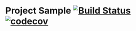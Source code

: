 # Project Sample [![Build Status](https://travis-ci.org/EvgeniusHR/Monakhov.svg?branch=master)](https://travis-ci.org/EvgeniusHR/Monakhov)[![codecov](https://codecov.io/gh/EvgeniusHR/Monakhov/branch/master/graph/badge.svg)](https://codecov.io/gh/EvgeniusHR/Monakhov)